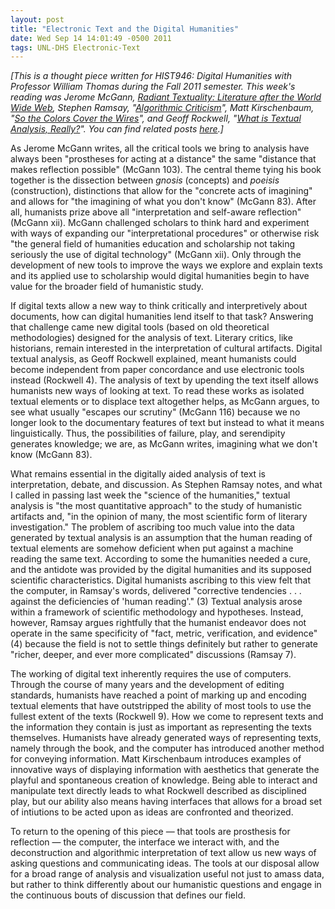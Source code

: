 ```yaml
---
layout: post
title: "Electronic Text and the Digital Humanities"
date: Wed Sep 14 14:01:49 -0500 2011
tags: UNL-DHS Electronic-Text
---
```


*[This is a thought piece written for HIST946: Digital Humanities with Professor William Thomas during the Fall 2011 semester. This week's reading was Jerome McGann, [Radiant Textuality: Literature after the World Wide Web](http://www.amazon.com/Radiant-Textuality-Literature-after-World/dp/0312293526), Stephen Ramsay, "[Algorithmic Criticism](http://www.digitalhumanities.org/companion/view?docId=blackwell/9781405148641/9781405148641.xml&chunk.id=ss1-6-7)", Matt Kirschenbaum, "[So the Colors Cover the Wires](http://www.digitalhumanities.org/companion/view?docId=blackwell/9781405103213/9781405103213.xml&doc.view=print&chunk.id=ss1-5-4&toc.depth=1&toc.id=0)", and Geoff Rockwell, "[What is Textual Analysis, Really?](http://www.geoffreyrockwell.com/publications.html)". You can find related posts [here](http://jasonheppler.org/the-digital-humanities-seminar.html).]*

As Jerome McGann writes, all the critical tools we bring to analysis have always been "prostheses for acting at a distance" the same "distance that makes reflection possible" (McGann 103). The central theme tying his book together is the dissection between *gnosis* (concepts) and *poeisis* (construction), distinctions that allow for the "concrete acts of imagining" and allows for "the imagining of what you don't know" (McGann 83). After all, humanists prize above all "interpretation and self-aware reflection" (McGann xii). McGann challenged scholars to think hard and experiment with ways of expanding our "interpretational procedures" or otherwise risk "the general field of humanities education and scholarship not taking seriously the use of digital technology" (McGann xii). Only through the development of new tools to improve the ways we explore and explain texts and its applied use to scholarship would digital humanities begin to have value for the broader field of humanistic study.

If digital texts allow a new way to think critically and interpretively about documents, how can digital humanities lend itself to that task? Answering that challenge came new digital tools (based on old theoretical methodologies) designed for the analysis of text. Literary critics, like historians, remain interested in the interpretation of cultural artifacts. Digital textual analysis, as Geoff Rockwell explained, meant humanists could become independent from paper concordance and use electronic tools instead (Rockwell 4). The analysis of text by upending the text itself allows humanists new ways of looking at text. To read these works as isolated textual elements or to displace text altogether helps, as McGann argues, to see what usually "escapes our scrutiny" (McGann 116) because we no longer look to the documentary features of text but instead to what it means linguistically. Thus, the possibilities of failure, play, and serendipity generates knowledge; we are, as McGann writes, imagining what we don't know (McGann 83).

What remains essential in the digitally aided analysis of text is interpretation, debate, and discussion. As Stephen Ramsay notes, and what I called in passing last week the "science of the humanities," textual analysis is "the most quantitative approach" to the study of humanistic artifacts and, "in the opinion of many, the most scientific form of literary investigation." The problem of ascribing too much value into the data generated by textual analysis is an assumption that the human reading of textual elements are somehow deficient when put against a machine reading the same text. According to some the humanities needed a cure, and the antidote was provided by the digital humanities and its supposed scientific characteristics. Digital humanists ascribing to this view felt that the computer, in Ramsay's words, delivered "corrective tendencies . . . against the deficiencies of 'human reading'." (3) Textual analysis arose within a framework of scientific methodology and hypotheses. Instead, however, Ramsay argues rightfully that the humanist endeavor does not operate in the same specificity of "fact, metric, verification, and evidence" (4) because the field is not to settle things definitely but rather to generate "richer, deeper, and ever more complicated" discussions (Ramsay 7).

The working of digital text inherently requires the use of computers. Through the course of many years and the development of editing standards, humanists have reached a point of marking up and encoding textual elements that have outstripped the ability of most tools to use the fullest extent of the texts (Rockwell 9). How we come to represent texts and the information they contain is just as important as representing the texts themselves. Humanists have already generated ways of representing texts, namely through the book, and the computer has introduced another method for conveying information. Matt Kirschenbaum introduces examples of innovative ways of displaying information with aesthetics that generate the playful and spontaneous creation of knowledge. Being able to interact and manipulate text directly leads to what Rockwell described as disciplined play, but our ability also means having interfaces that allows for a broad set of intiutions to be acted upon as ideas are confronted and theorized.

To return to the opening of this piece — that tools are prosthesis for reflection — the computer, the interface we interact with, and the deconstruction and algorithmic interpretation of text allow us new ways of asking questions and communicating ideas. The tools at our disposal allow for a broad range of analysis and visualization useful not just to amass data, but rather to think differently about our humanistic questions and engage in the continuous bouts of discussion that defines our field.
